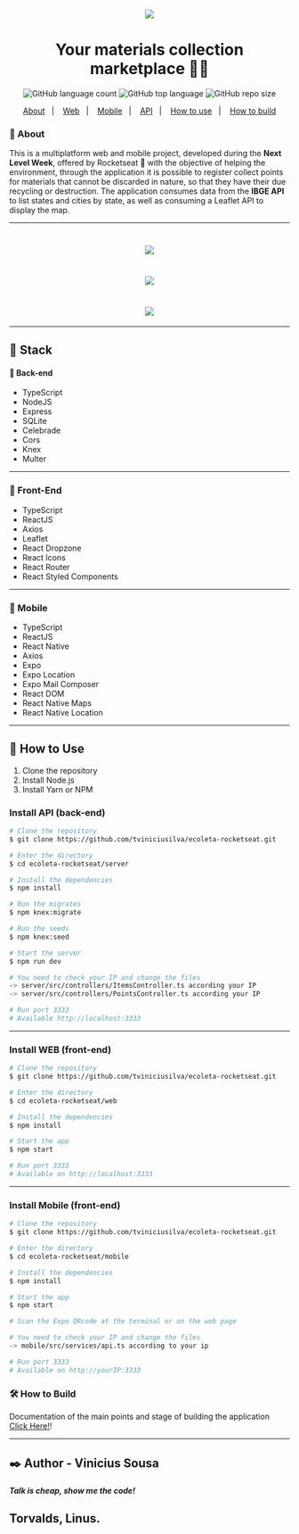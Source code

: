 <h1 align="center">
    <img src="https://ik.imagekit.io/t50uqljht0/logo_-1JZtxnYs.svg">
</h1>

<h1 align="center">
    Your materials collection marketplace 💜🚀
</h1>

<div align="center">

![GitHub language count](https://img.shields.io/github/languages/count/tviniciusilva/ecoleta-rocketseat?style=plastic) ![GitHub top language](https://img.shields.io/github/languages/top/tviniciusilva/ecoleta-rocketseat?style=plastic) ![GitHub repo size](https://img.shields.io/github/repo-size/tviniciusilva/ecoleta-rocketseat?style=plastic)

</div>


<div align="center">
    <a href="#scroll-about">About</a>&nbsp;&nbsp;&nbsp;|&nbsp;&nbsp;&nbsp;
    <a href="#nail_care-front-end">Web</a>&nbsp;&nbsp;&nbsp;|&nbsp;&nbsp;&nbsp;
    <a href="#iphone-mobile">Mobile</a>&nbsp;&nbsp;&nbsp;|&nbsp;&nbsp;&nbsp;
    <a href="#japanese_ogre-back-end">API</a>&nbsp;&nbsp;&nbsp;|&nbsp;&nbsp;&nbsp;
    <a href="#wave-how-to-use">How to use</a>&nbsp;&nbsp;&nbsp;|&nbsp;&nbsp;&nbsp;
    <a href="#how-to-build">How to build</a>
</div>

### :scroll: About

This is a multiplatform web and mobile project, developed during the <b>Next Level Week</b>, offered by Rocketseat :purple_heart: with the objective of helping the environment, through the application it is possible to register collect points for materials that cannot be discarded in nature, so that they have their due recycling or destruction. The application consumes data from the <b>IBGE API</b> to list states and cities by state, as well as consuming a Leaflet API to display the map.

---
<h1 align="center">
    <img src="https://ik.imagekit.io/t50uqljht0/web1_YWiXGvJrN.jpeg">
</h1>
<h1 align="center">
    <img src="https://ik.imagekit.io/t50uqljht0/mobile2_5fY_bo24T.jpeg">
</h1>
<h1 align="center">
    <img src="https://ik.imagekit.io/t50uqljht0/mobile1__gh18euGv.jpeg">
</h1>

---
## :rocket: Stack

#### :japanese_ogre: Back-end
- TypeScript
- NodeJS
- Express
- SQLite
- Celebrade
- Cors
- Knex
- Multer
---
### :nail_care: Front-End
- TypeScript
- ReactJS
- Axios
- Leaflet
- React Dropzone
- React Icons
- React Router
- React Styled Components
---
### :iphone: Mobile

- TypeScript
- ReactJS
- React Native
- Axios
- Expo
- Expo Location
- Expo Mail Composer
- React DOM
- React Native Maps
- React Native Location
---
## :wave: How to Use
1. Clone the repository
2. Install Node.js
3. Install Yarn or NPM

### Install API (back-end)

```bash
# Clone the repository
$ git clone https://github.com/tviniciusilva/ecoleta-rocketseat.git

# Enter the directory
$ cd ecoleta-rocketseat/server

# Install the dependencies
$ npm install

# Run the migrates
$ npm knex:migrate

# Run the seeds
$ npm knex:seed

# Start the server
$ npm run dev

# You need to check your IP and change the files 
-> server/src/controllers/ItemsController.ts according your IP
-> server/src/controllers/PointsController.ts according your IP

# Run port 3333
# Available http://localhost:3333

```
---
### Install WEB (front-end)

```bash
# Clone the repository
$ git clone https://github.com/tviniciusilva/ecoleta-rocketseat.git

# Enter the directory
$ cd ecoleta-rocketseat/web

# Install the dependencies
$ npm install

# Start the app
$ npm start

# Run port 3333
# Available on http://localhost:3333

```
---

### Install Mobile (front-end)

```bash
# Clone the repository
$ git clone https://github.com/tviniciusilva/ecoleta-rocketseat.git

# Enter the directory
$ cd ecoleta-rocketseat/mobile

# Install the dependencies
$ npm install

# Start the app
$ npm start

# Scan the Expo QRcode at the terminal or on the web page

# You need to check your IP and change the files 
-> mobile/src/services/api.ts according to your ip

# Run port 3333
# Available on http://yourIP:3333

```

### 🛠 How to Build
Documentation of the main points and stage of building the application [Click Here!](https://www.notion.so/Next-Level-Week-2637ed1ec02443a3b4ba44e46ee05ce7)!

---

## :black_nib: Author - Vinicius Sousa

##### Talk is cheap, show me the code!
Torvalds, Linus.
---
